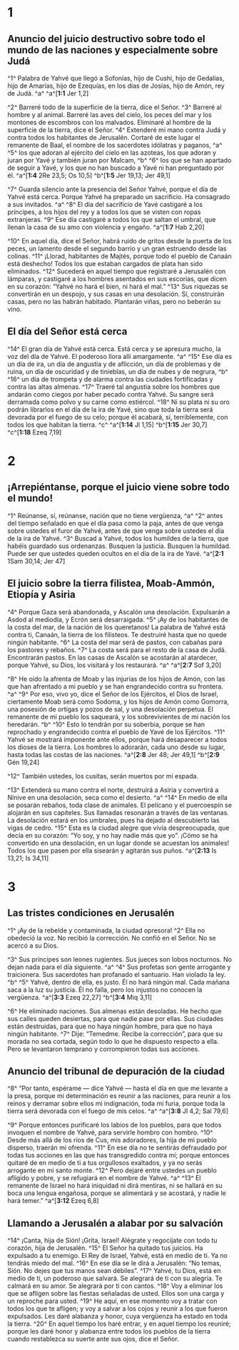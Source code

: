 # 1
## Anuncio del juicio destructivo sobre todo el mundo de las naciones y especialmente sobre Judá
^1^ Palabra de Yahvé que llegó a Sofonías, hijo de Cushi, hijo de Gedalías, hijo de Amarías, hijo de Ezequías, en los días de Josías, hijo de Amón, rey de Judá. ^a^ 
^a^[**1:1** Jer 1,2]

^2^ Barreré todo de la superficie de la tierra, dice el Señor. ^3^ Barreré al hombre y al animal. Barreré las aves del cielo, los peces del mar y los montones de escombros con los malvados. Eliminaré al hombre de la superficie de la tierra, dice el Señor. ^4^ Extenderé mi mano contra Judá y contra todos los habitantes de Jerusalén. Cortaré de este lugar el remanente de Baal, el nombre de los sacerdotes idólatras y paganos, ^a^ ^5^ los que adoran al ejército del cielo en las azoteas, los que adoran y juran por Yavé y también juran por Malcam, ^b^ ^6^ los que se han apartado de seguir a Yavé, y los que no han buscado a Yavé ni han preguntado por él. 
^a^[**1:4** 2Re 23,5; Os 10,5] ^b^[**1:5** Jer 19,13; Jer 49,1]

^7^ Guarda silencio ante la presencia del Señor Yahvé, porque el día de Yahvé está cerca. Porque Yahvé ha preparado un sacrificio. Ha consagrado a sus invitados. ^a^ ^8^ El día del sacrificio de Yavé castigaré a los príncipes, a los hijos del rey y a todos los que se visten con ropas extranjeras. ^9^ Ese día castigaré a todos los que saltan el umbral, que llenan la casa de su amo con violencia y engaño. 
^a^[**1:7** Hab 2,20]

^10^ En aquel día, dice el Señor, habrá ruido de gritos desde la puerta de los peces, un lamento desde el segundo barrio y un gran estruendo desde las colinas. ^11^ ¡Llorad, habitantes de Majtés, porque todo el pueblo de Canaán está deshecho! Todos los que estaban cargados de plata han sido eliminados. ^12^ Sucederá en aquel tiempo que registraré a Jerusalén con lámparas, y castigaré a los hombres asentados en sus escorias, que dicen en su corazón: “Yahvé no hará el bien, ni hará el mal.” ^13^ Sus riquezas se convertirán en un despojo, y sus casas en una desolación. Sí, construirán casas, pero no las habrán habitado. Plantarán viñas, pero no beberán su vino. 

## El día del Señor está cerca
^14^ El gran día de Yahvé está cerca. Está cerca y se apresura mucho, la voz del día de Yahvé. El poderoso llora allí amargamente. ^a^ ^15^ Ese día es un día de ira, un día de angustia y de aflicción, un día de problemas y de ruina, un día de oscuridad y de tinieblas, un día de nubes y de negrura, ^b^ ^16^ un día de trompeta y de alarma contra las ciudades fortificadas y contra las altas almenas. ^17^ Traeré tal angustia sobre los hombres que andarán como ciegos por haber pecado contra Yahvé. Su sangre será derramada como polvo y su carne como estiércol. ^18^ Ni su plata ni su oro podrán librarlos en el día de la ira de Yavé, sino que toda la tierra será devorada por el fuego de su celo; porque él acabará, sí, terriblemente, con todos los que habitan la tierra. ^c^ 
^a^[**1:14** Jl 1,15] ^b^[**1:15** Jer 30,7] ^c^[**1:18** Ezeq 7,19]

# 2
## ¡Arrepiéntanse, porque el juicio viene sobre todo el mundo!
^1^ Reúnanse, sí, reúnanse, nación que no tiene vergüenza, ^a^ ^2^ antes del tiempo señalado en que el día pasa como la paja, antes de que venga sobre ustedes el furor de Yahvé, antes de que venga sobre ustedes el día de la ira de Yahvé. ^3^ Buscad a Yahvé, todos los humildes de la tierra, que habéis guardado sus ordenanzas. Busquen la justicia. Busquen la humildad. Puede ser que ustedes queden ocultos en el día de la ira de Yavé.
^a^[**2:1** 1Sam 30,14; Jer 47]

## El juicio sobre la tierra filistea, Moab-Ammón, Etiopía y Asiria
^4^ Porque Gaza será abandonada, y Ascalón una desolación. Expulsarán a Asdod al mediodía, y Ecrón será desarraigada. ^5^ ¡Ay de los habitantes de la costa del mar, de la nación de los queretanos! La palabra de Yahvé está contra ti, Canaán, la tierra de los filisteos. Te destruiré hasta que no quede ningún habitante. ^6^ La costa del mar será de pastos, con cabañas para los pastores y rebaños. ^7^ La costa será para el resto de la casa de Judá. Encontrarán pastos. En las casas de Ascalón se acostarán al atardecer, porque Yahvé, su Dios, los visitará y los restaurará. ^a^ 
^a^[**2:7** Sof 3,20]

^8^ He oído la afrenta de Moab y las injurias de los hijos de Amón, con las que han afrentado a mi pueblo y se han engrandecido contra su frontera. ^a^ ^9^ Por eso, vivo yo, dice el Señor de los Ejércitos, el Dios de Israel, ciertamente Moab será como Sodoma, y los hijos de Amón como Gomorra, una posesión de ortigas y pozos de sal, y una desolación perpetua. El remanente de mi pueblo los saqueará, y los sobrevivientes de mi nación los heredarán. ^b^ ^10^ Esto lo tendrán por su soberbia, porque se han reprochado y engrandecido contra el pueblo de Yavé de los Ejércitos. ^11^ Yahvé se mostrará imponente ante ellos, porque hará desaparecer a todos los dioses de la tierra. Los hombres lo adorarán, cada uno desde su lugar, hasta todas las costas de las naciones. 
^a^[**2:8** Jer 48; Jer 49,1] ^b^[**2:9** Gén 19,24]

^12^ También ustedes, los cusitas, serán muertos por mi espada. 

^13^ Extenderá su mano contra el norte, destruirá a Asiria y convertirá a Nínive en una desolación, seca como el desierto. ^a^ ^14^ En medio de ella se posarán rebaños, toda clase de animales. El pelícano y el puercoespín se alojarán en sus capiteles. Sus llamadas resonarán a través de las ventanas. La desolación estará en los umbrales, pues ha dejado al descubierto las vigas de cedro. ^15^ Esta es la ciudad alegre que vivía despreocupada, que decía en su corazón: “Yo soy, y no hay nadie más que yo”. ¡Cómo se ha convertido en una desolación, en un lugar donde se acuestan los animales! Todos los que pasen por ella sisearán y agitarán sus puños.
^a^[**2:13** Is 13,21; Is 34,11]

# 3
## Las tristes condiciones en Jerusalén
^1^ ¡Ay de la rebelde y contaminada, la ciudad opresora! ^2^ Ella no obedeció la voz. No recibió la corrección. No confió en el Señor. No se acercó a su Dios. 

^3^ Sus príncipes son leones rugientes. Sus jueces son lobos nocturnos. No dejan nada para el día siguiente. ^a^ ^4^ Sus profetas son gente arrogante y traicionera. Sus sacerdotes han profanado el santuario. Han violado la ley. ^b^ ^5^ Yahvé, dentro de ella, es justo. Él no hará ningún mal. Cada mañana saca a la luz su justicia. Él no falla, pero los injustos no conocen la vergüenza. 
^a^[**3:3** Ezeq 22,27] ^b^[**3:4** Miq 3,11]

^6^ He eliminado naciones. Sus almenas están desoladas. He hecho que sus calles queden desiertas, para que nadie pase por ellas. Sus ciudades están destruidas, para que no haya ningún hombre, para que no haya ningún habitante. ^7^ Dije: “Temedme. Recibe la corrección”, para que su morada no sea cortada, según todo lo que he dispuesto respecto a ella. Pero se levantaron temprano y corrompieron todas sus acciones. 

## Anuncio del tribunal de depuración de la ciudad
^8^ “Por tanto, espérame — dice Yahvé — hasta el día en que me levante a la presa, porque mi determinación es reunir a las naciones, para reunir a los reinos y derramar sobre ellos mi indignación, toda mi furia, porque toda la tierra será devorada con el fuego de mis celos. ^a^ 
^a^[**3:8** Jl 4,2; Sal 79,6]

^9^ Porque entonces purificaré los labios de los pueblos, para que todos invoquen el nombre de Yahvé, para servirle hombro con hombro. ^10^ Desde más allá de los ríos de Cus, mis adoradores, la hija de mi pueblo disperso, traerán mi ofrenda. ^11^ En ese día no te sentirás defraudado por todas tus acciones en las que has transgredido contra mí; porque entonces quitaré de en medio de ti a tus orgullosos exaltados, y ya no serás arrogante en mi santo monte. ^12^ Pero dejaré entre ustedes un pueblo afligido y pobre, y se refugiará en el nombre de Yahvé. ^a^ ^13^ El remanente de Israel no hará iniquidad ni dirá mentiras, ni se hallará en su boca una lengua engañosa, porque se alimentará y se acostará, y nadie le hará temer.”
^a^[**3:12** Ezeq 6,8]

## Llamando a Jerusalén a alabar por su salvación
^14^ ¡Canta, hija de Sión! ¡Grita, Israel! Alégrate y regocíjate con todo tu corazón, hija de Jerusalén. ^15^ El Señor ha quitado tus juicios. Ha expulsado a tu enemigo. El Rey de Israel, Yahvé, está en medio de ti. Ya no tendrás miedo del mal. ^16^ En ese día se le dirá a Jerusalén: “No temas, Sión. No dejes que tus manos sean débiles”. ^17^ Yahvé, tu Dios, está en medio de ti, un poderoso que salvará. Se alegrará de ti con su alegría. Te calmará en su amor. Se alegrará por ti con cantos. ^18^ Voy a eliminar los que se afligen sobre las fiestas señaladas de usted. Ellos son una carga y un reproche para usted. ^19^ He aquí, en ese momento voy a tratar con todos los que te afligen; y voy a salvar a los cojos y reunir a los que fueron expulsados. Les daré alabanza y honor, cuya vergüenza ha estado en toda la tierra. ^20^ En aquel tiempo los haré entrar, y en aquel tiempo los reuniré; porque les daré honor y alabanza entre todos los pueblos de la tierra cuando restablezca su suerte ante sus ojos, dice el Señor.